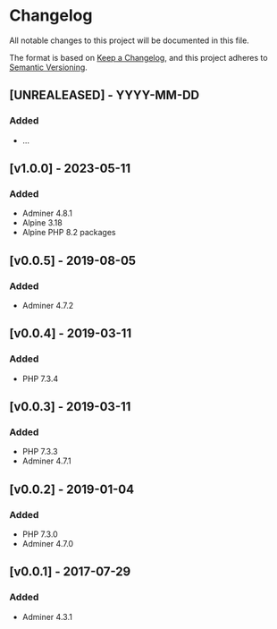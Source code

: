 # Changelog

All notable changes to this project will be documented in this file.

The format is based on [Keep a Changelog](https://keepachangelog.com/en/1.1.0/),
and this project adheres to [Semantic Versioning](https://semver.org/spec/v2.0.0.html).

## [UNREALEASED] - YYYY-MM-DD

### Added

* ...

## [v1.0.0] - 2023-05-11

### Added

* Adminer 4.8.1
* Alpine 3.18
* Alpine PHP 8.2 packages

## [v0.0.5] - 2019-08-05

### Added

* Adminer 4.7.2

## [v0.0.4] - 2019-03-11

### Added

* PHP 7.3.4

## [v0.0.3] - 2019-03-11

### Added

* PHP 7.3.3
* Adminer 4.7.1

## [v0.0.2] - 2019-01-04

### Added

* PHP 7.3.0
* Adminer 4.7.0

## [v0.0.1] - 2017-07-29

### Added

* Adminer 4.3.1

